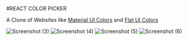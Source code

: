 #REACT COLOR PICKER 

A Clone of Websites like [Material UI Colors](http://materialuicolors.co/?utm_source=launchers) and [Flat UI Colors](https://flatuicolors.com/)

![Screenshot (3)](https://user-images.githubusercontent.com/98833695/218175917-22464584-5a32-4186-81dd-8cee341c0746.png)
![Screenshot (4)](https://user-images.githubusercontent.com/98833695/218176709-2f8cf7dc-c5da-412b-9e11-da22e72ae26f.png)
![Screenshot (5)](https://user-images.githubusercontent.com/98833695/218176221-a6dedcde-0041-4616-9701-8871454d47dd.png)
![Screenshot (6)](https://user-images.githubusercontent.com/98833695/218176279-1a961760-ffba-4de6-b186-cdac8cdd3611.png)
